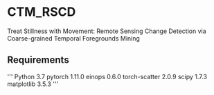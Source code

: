 # CTM_RSCD
Treat Stillness with Movement: Remote Sensing Change Detection via Coarse-grained Temporal Foregrounds Mining

## Requirements
'''
Python 3.7
pytorch 1.11.0
einops  0.6.0
torch-scatter 2.0.9
scipy 1.7.3
matplotlib  3.5.3
'''
